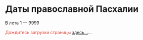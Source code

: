 Даты православной Пасхалии
===

  В лета 1 — 9999
  
<span style="color:#e34234">Дождитесь загрузки страницы</span> [здесь…](https://a374ru.github.io/orthodox_easter_list)…
  
  

